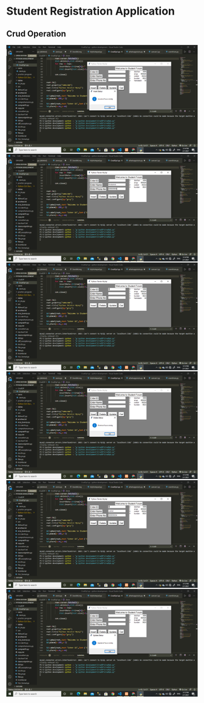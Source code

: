 # Student Registration Application
## Crud Operation

<img src="https://github.com/darshan12-code/CrudOp/blob/main/CrudOP/StudentForm1.png">
<img src="https://github.com/darshan12-code/CrudOp/blob/main/CrudOP/StudentForm2.png">
<img src="https://github.com/darshan12-code/CrudOp/blob/main/CrudOP/StudentForm3.png">
<img src="https://github.com/darshan12-code/CrudOp/blob/main/CrudOP/StudentForm4.png">
<img src="https://github.com/darshan12-code/CrudOp/blob/main/CrudOP/StudentForm5.png">
<img src="https://github.com/darshan12-code/CrudOp/blob/main/CrudOP/StudentForm6.png">
